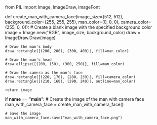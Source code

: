 from PIL import Image, ImageDraw, ImageFont

def create_man_with_camera_face(image_size=(512, 512), background_color=(255, 255, 255), man_color=(0, 0, 0), camera_color=(255, 0, 0)):
    # Create a blank image with the specified background color
    image = Image.new("RGB", image_size, background_color)
    draw = ImageDraw.Draw(image)

    # Draw the man's body
    draw.rectangle([(200, 200), (300, 400)], fill=man_color)

    # Draw the man's head
    draw.ellipse([(200, 150), (300, 250)], fill=man_color)

    # Draw the camera as the man's face
    draw.rectangle([(220, 170), (280, 230)], fill=camera_color)
    draw.rectangle([(210, 160), (290, 240)], outline=man_color)

    return image

if __name__ == "__main__":
    # Create the image of the man with camera face
    man_with_camera_face = create_man_with_camera_face()

    # Save the image
    man_with_camera_face.save("man_with_camera_face.png")
    
